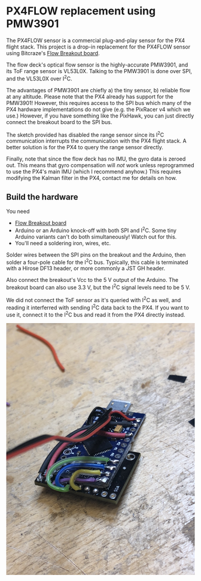 # PX4FLOW replacement using PMW3901 

The PX4FLOW sensor is a commercial plug-and-play sensor for the PX4 flight
stack. This project is a drop-in replacement for the PX4FLOW sensor using
Bitcraze's [Flow Breakout board](https://wiki.bitcraze.io/breakout:flow).

The flow deck's optical flow sensor is the highly-accurate PMW3901, and its ToF
range sensor is VL53L0X. Talking to the PMW3901 is done over SPI, and the
VL53L0X over I<sup>2</sup>C.

The advantages of PMW3901 are chiefly a) the tiny sensor, b) reliable flow at
any altitude. Please note that the PX4 already has support for the PMW3901!
However, this requires access to the SPI bus which many of the PX4 hardware
implementations do not give (e.g. the PixRacer v4 which we use.) However, if
you have something like the PixHawk, you can just directly connect the breakout
board to the SPI bus.

The sketch provided has disabled the range sensor since its I<sup>2</sup>C
communication interrupts the communication with the PX4 flight stack. A better
solution is for the PX4 to query the range sensor directly.

Finally, note that since the flow deck has no IMU, the gyro data is zeroed out.
This means that gyro compensation will _not_ work unless reprogrammed to use
the PX4's main IMU (which I recommend anyhow.) This requires modifying the
Kalman filter in the PX4, contact me for details on how.

## Build the hardware

You need

- [Flow Breakout board](https://wiki.bitcraze.io/breakout:flow)
- Arduino or an Arduino knock-off with both SPI and I<sup>2</sup>C. Some tiny Arduino
  variants can't do both simultaneously! Watch out for this.
- You'll need a soldering iron, wires, etc.

Solder wires between the SPI pins on the breakout and the Arduino, then solder
a four-pole cable for the I<sup>2</sup>C bus. Typically, this cable is
terminated with a Hirose DF13 header, or more commonly a JST GH header.

Also connect the breakout's Vcc to the 5 V output of the Arduino. The breakout
board can also use 3.3 V, but the I<sup>2</sup>C signal levels need to be 5 V.

We did not connect the ToF sensor as it's queried with I<sup>2</sup>C as well,
and reading it interferred with sending I<sup>2</sup>C data back to the PX4. If
you want to use it, connect it to the I<sup>2</sup>C bus and read it from the
PX4 directly instead.

![Example of how a build could look once finished.](Images/Small_build.jpg)
